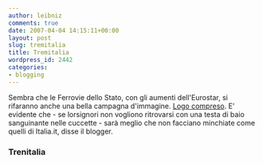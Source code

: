 ```yaml
---
author: leibniz
comments: true
date: 2007-04-04 14:15:11+00:00
layout: post
slug: tremitalia
title: Tremitalia
wordpress_id: 2442
categories:
- blogging
---
```


Sembra che le Ferrovie dello Stato, con gli aumenti dell'Eurostar, si rifaranno anche una bella campagna d'immagine. [Logo compreso](http://www.ferroviedellostato.it/ferrovie/v/index.jsp?vgnextoid=b3c45cf13da61110VgnVCM1000005ba3e90aRCRD). E' evidente che - se lorsignori non vogliono ritrovarsi con una testa di baio sanguinante nelle cuccette - sarà meglio che non facciano minchiate come quelli di Italia.it, disse il blogger.


### Trenitalia
